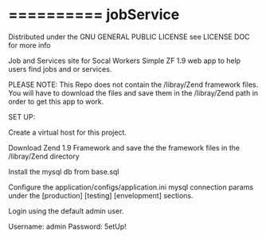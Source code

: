 ==========
jobService
==========
Distributed under the GNU GENERAL PUBLIC LICENSE see LICENSE DOC for more info

Job and Services site for Socal Workers
Simple ZF 1.9 web app to help users find jobs and or services.

PLEASE NOTE: This Repo does not contain the /libray/Zend framework files.
You will have to download the files and save them in the /libray/Zend path in order to get this app to work.


SET UP:

Create a virtual host for this project.

Download Zend 1.9 Framework and save the the framework files in the /libray/Zend directory 

Install the mysql db from base.sql 

Configure the application/configs/application.ini mysql connection params under the [production] [testing] [envelopment] sections.

Login using the default admin user.

Username: admin
Password: 5etUp!




